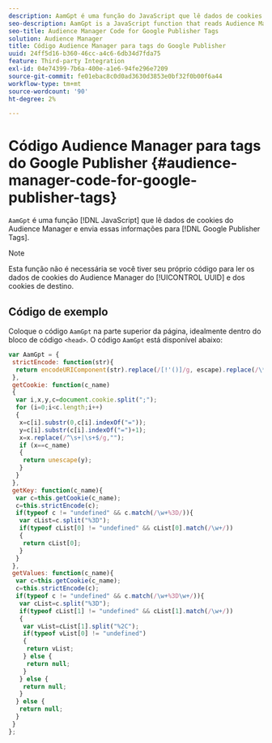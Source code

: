 ```yaml
---
description: AamGpt é uma função do JavaScript que lê dados de cookies do Audience Manager e envia essas informações para as Tags do Google Publisher.
seo-description: AamGpt is a JavaScript function that reads Audience Manager cookie data and sends that information to Google Publisher Tags.
seo-title: Audience Manager Code for Google Publisher Tags
solution: Audience Manager
title: Código Audience Manager para tags do Google Publisher
uuid: 24ff5d16-b360-46cc-a4c6-6db34d7fda75
feature: Third-party Integration
exl-id: 04e74399-7b6a-400e-a1e6-94fe296e7209
source-git-commit: fe01ebac8c0d0ad3630d3853e0bf32f0b00f6a44
workflow-type: tm+mt
source-wordcount: '90'
ht-degree: 2%

---
```


# Código Audience Manager para tags do Google Publisher {#audience-manager-code-for-google-publisher-tags}

`AamGpt` é uma função [!DNL JavaScript] que lê dados de cookies do Audience Manager e envia essas informações para [!DNL Google Publisher Tags].

>[!NOTE]
>
>Esta função não é necessária se você tiver seu próprio código para ler os dados de cookies do Audience Manager do [!UICONTROL UUID] e dos cookies de destino.

## Código de exemplo

Coloque o código `AamGpt` na parte superior da página, idealmente dentro do bloco de código `<head>`. O código `AamGpt` está disponível abaixo:

```js
var AamGpt = {  
 strictEncode: function(str){ 
  return encodeURIComponent(str).replace(/[!'()]/g, escape).replace(/\*/g, "%2A"); 
 }, 
 getCookie: function(c_name) 
 { 
  var i,x,y,c=document.cookie.split(";"); 
  for (i=0;i<c.length;i++) 
  { 
   x=c[i].substr(0,c[i].indexOf("=")); 
   y=c[i].substr(c[i].indexOf("=")+1); 
   x=x.replace(/^\s+|\s+$/g,""); 
   if (x==c_name) 
   { 
    return unescape(y); 
   } 
  } 
 }, 
 getKey: function(c_name){ 
  var c=this.getCookie(c_name); 
  c=this.strictEncode(c); 
  if(typeof c != "undefined" && c.match(/\w+%3D/)){ 
   var cList=c.split("%3D"); 
   if(typeof cList[0] != "undefined" && cList[0].match(/\w+/)) 
   { 
    return cList[0]; 
   } 
  }  
 }, 
 getValues: function(c_name){ 
  var c=this.getCookie(c_name); 
  c=this.strictEncode(c); 
  if(typeof c != "undefined" && c.match(/\w+%3D\w+/)){ 
   var cList=c.split("%3D"); 
   if(typeof cList[1] != "undefined" && cList[1].match(/\w+/)) 
   { 
    var vList=cList[1].split("%2C"); 
    if(typeof vList[0] != "undefined") 
    { 
     return vList; 
    } else { 
     return null; 
    }    
   } else { 
    return null; 
   } 
  } else { 
   return null; 
  } 
 } 
};
```
